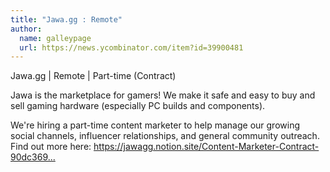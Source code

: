 ```yaml
---
title: "Jawa.gg : Remote"
author:
  name: galleypage
  url: https://news.ycombinator.com/item?id=39900481
---
```

Jawa.gg | Remote | Part-time (Contract)

Jawa is the marketplace for gamers! We make it safe and easy to buy and sell gaming hardware (especially PC builds and components).

We&#x27;re hiring a part-time content marketer to help manage our growing social channels, influencer relationships, and general community outreach. Find out more here: <a href="https:&#x2F;&#x2F;jawagg.notion.site&#x2F;Content-Marketer-Contract-90dc36973a104689adb90e61d394e585" rel="nofollow">https:&#x2F;&#x2F;jawagg.notion.site&#x2F;Content-Marketer-Contract-90dc369...</a>
